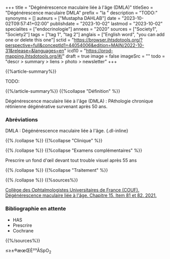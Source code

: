 +++
title = "Dégénérescence maculaire liée à l'âge (DMLA)"
titleSeo = "Dégénérescence maculaire DMLA"
prefix = "la "
description = "TODO:"
synonyms = []
auteurs = ["Mustapha DAHLAB"]
date = "2023-10-02T09:57:41+02:00"
publishdate = "2023-10-02"
lastmod = "2023-10-02"
specialites = ["endocrinologie"]
annees = "2020"
sources = ["Society1", "Society2"]
tags = ["tag 1", "tag 2"]
anglais = ["English word", "you can add one or delete this one"]
sctid = "https://browser.ihtsdotools.org/?perspective=full&conceptId1=44054006&edition=MAIN/2022-10-31&release=&languages=en"
icd10 = "https://prod-mapping.ihtsdotools.org/#/"
draft = true
image = false
imageSrc = ""
todo = "descr > summary > liens > photo > newsletter"
+++

{{%article-summary%}}

TODO:

{{%/article-summary%}}
{{%collapse "Définition" %}}

Dégénérescence maculaire liée à l'âge (DMLA)
: PAthologie chronique rétinienne dégénérative survenant après 50 ans.

### Abréviations

DMLA
: Dégénérescence maculaire liée à l'âge.
{.dl-inline}

{{% /collapse %}}
{{%collapse "Clinique" %}}


{{% /collapse %}}
{{%collapse "Examens complémentaires" %}}

Prescrire un fond d'œil devant tout trouble visuel après 55 ans

{{% /collapse %}}
{{%collapse "Traitement" %}}


{{% /collapse %}}
{{%sources%}}

[Collège des Ophtalmologistes Universitaires de France (COUF). Dégénérescence maculaire liée à l'âge. Chapitre 15. Item 81 et 82. 2021.](http://couf.fr/espace-etudiants/2eme-cycle-dcem/)

### Bibliographie en attente

- HAS
- Prescrire
- Cochrane

{{%/sources%}}

≤≥±®æœŒÈ²³ÂSpO<sub>2</sub>
